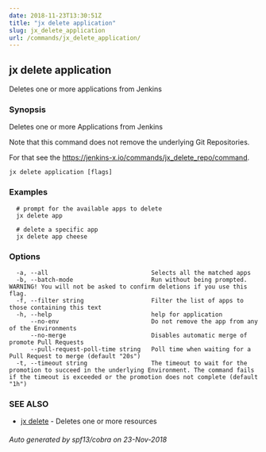 ```yaml
---
date: 2018-11-23T13:30:51Z
title: "jx delete application"
slug: jx_delete_application
url: /commands/jx_delete_application/
---
```

## jx delete application

Deletes one or more applications from Jenkins

### Synopsis

Deletes one or more Applications from Jenkins 

Note that this command does not remove the underlying Git Repositories. 

For that see the https://jenkins-x.io/commands/jx_delete_repo/command.

```
jx delete application [flags]
```

### Examples

```
  # prompt for the available apps to delete
  jx delete app
  
  # delete a specific app
  jx delete app cheese
```

### Options

```
  -a, --all                             Selects all the matched apps
  -b, --batch-mode                      Run without being prompted. WARNING! You will not be asked to confirm deletions if you use this flag.
  -f, --filter string                   Filter the list of apps to those containing this text
  -h, --help                            help for application
      --no-env                          Do not remove the app from any of the Environments
      --no-merge                        Disables automatic merge of promote Pull Requests
      --pull-request-poll-time string   Poll time when waiting for a Pull Request to merge (default "20s")
  -t, --timeout string                  The timeout to wait for the promotion to succeed in the underlying Environment. The command fails if the timeout is exceeded or the promotion does not complete (default "1h")
```

### SEE ALSO

* [jx delete](/commands/jx_delete/)	 - Deletes one or more resources

###### Auto generated by spf13/cobra on 23-Nov-2018
